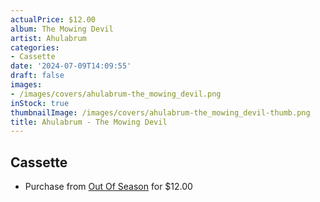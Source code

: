 ```yaml
---
actualPrice: $12.00
album: The Mowing Devil
artist: Ahulabrum
categories:
- Cassette
date: '2024-07-09T14:09:55'
draft: false
images:
- /images/covers/ahulabrum-the_mowing_devil.png
inStock: true
thumbnailImage: /images/covers/ahulabrum-the_mowing_devil-thumb.png
title: Ahulabrum - The Mowing Devil
---
```


## Cassette
* Purchase from [Out Of Season](https://www.outofseasonlabel.com/products/ahulabrum-the-mowing-devil-cassette-tape) for $12.00
